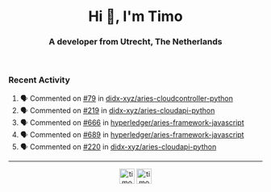 <h1 align="center">Hi 👋, I'm Timo</h1>
<h3 align="center">A developer from Utrecht, The Netherlands</h3>
<br/>
<!-- https://github.com/rahuldkjain/github-profile-readme-generator --!>

<!--  <p align="left"><img src="https://github-readme-stats.vercel.app/api?username=timoglastra&show_icons=true&count_private=true&" alt="timoglastra" /></p> --!>

<!--
Github language stats
<p align="left"><img src="https://github-readme-stats.vercel.app/api/top-langs/?username=timoglastra&layout=compact" alt="timoglastra" /><p>
-->

<!-- Codestats language stats -->
<!-- <p align="left"><img src="https://codestats-readme.vercel.app/api/top-langs/?username=timoglastra&layout=compact&language_count=12" alt="timoglastra" /><p>    --!>
  
<h3>Recent Activity</h3>

<!--START_SECTION:activity-->
1. 🗣 Commented on [#79](https://github.com/didx-xyz/aries-cloudcontroller-python/issues/79) in [didx-xyz/aries-cloudcontroller-python](https://github.com/didx-xyz/aries-cloudcontroller-python)
2. 🗣 Commented on [#219](https://github.com/didx-xyz/aries-cloudapi-python/issues/219) in [didx-xyz/aries-cloudapi-python](https://github.com/didx-xyz/aries-cloudapi-python)
3. 🗣 Commented on [#666](https://github.com/hyperledger/aries-framework-javascript/issues/666) in [hyperledger/aries-framework-javascript](https://github.com/hyperledger/aries-framework-javascript)
4. 🗣 Commented on [#689](https://github.com/hyperledger/aries-framework-javascript/issues/689) in [hyperledger/aries-framework-javascript](https://github.com/hyperledger/aries-framework-javascript)
5. 🗣 Commented on [#220](https://github.com/didx-xyz/aries-cloudapi-python/issues/220) in [didx-xyz/aries-cloudapi-python](https://github.com/didx-xyz/aries-cloudapi-python)
<!--END_SECTION:activity-->

---

<p align="center">
<a href="https://twitter.com/timoglastra" target="blank"><img align="center" src="https://cdn.jsdelivr.net/npm/simple-icons@3.0.1/icons/twitter.svg" alt="timoglastra" height="30" width="30" /></a>
<a href="https://linkedin.com/in/timoglastra" target="blank"><img align="center" src="https://cdn.jsdelivr.net/npm/simple-icons@3.0.1/icons/linkedin.svg" alt="timoglastra" height="30" width="30" /></a>
</p>



